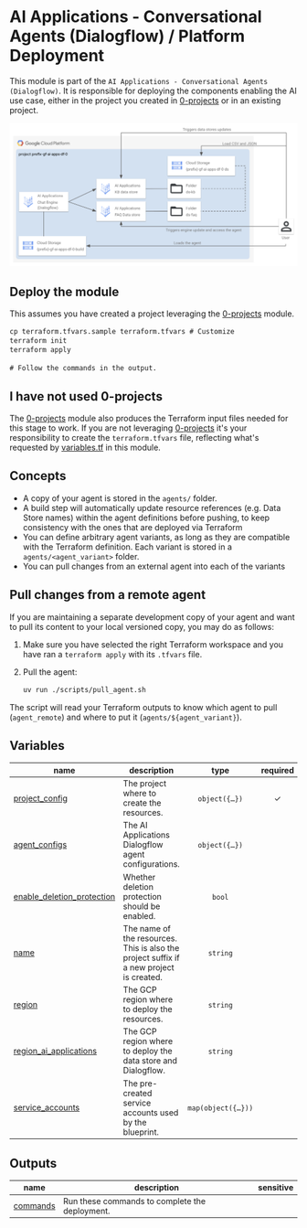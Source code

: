 # AI Applications - Conversational Agents (Dialogflow) / Platform Deployment

This module is part of the `AI Applications - Conversational Agents (Dialogflow)`.
It is responsible for deploying the components enabling the AI use case, either in the project you created in [0-projects](../0-projects) or in an existing project.

![Architecture Diagram](../diagram.png)

## Deploy the module

This assumes you have created a project leveraging the [0-projects](../0-projects) module.

```shell
cp terraform.tfvars.sample terraform.tfvars # Customize
terraform init
terraform apply

# Follow the commands in the output.
```

## I have not used 0-projects

The [0-projects](../0-projects) module also produces the Terraform input files needed for this stage to work. If you are not leveraging [0-projects](../0-projects) it's your responsibility to create the `terraform.tfvars` file, reflecting what's requested by [variables.tf](./variables.tf) in this module.

## Concepts

- A copy of your agent is stored in the `agents/` folder.
- A build step will automatically update resource references (e.g. Data Store names) within the agent definitions before pushing, to keep consistency with the ones that are deployed via Terraform
- You can define arbitrary agent variants, as long as they are compatible with the Terraform definition. Each variant is stored in a `agents/<agent_variant>` folder.
- You can pull changes from an external agent into each of the variants

## Pull changes from a remote agent

If you are maintaining a separate development copy of your agent and want to pull its content to your local versioned copy, you may do as follows:

1. Make sure you have selected the right Terraform workspace and you have ran a `terraform apply` with its `.tfvars` file.
1. Pull the agent:

   ```bash
   uv run ./scripts/pull_agent.sh
   ```

The script will read your Terraform outputs to know which agent to pull (`agent_remote`) and where to put it (`agents/${agent_variant}`).
<!-- BEGIN TFDOC -->
## Variables

| name | description | type | required | default |
|---|---|:---:|:---:|:---:|
| [project_config](variables.tf#L39) | The project where to create the resources. | <code title="object&#40;&#123;&#10;  id     &#61; string&#10;  number &#61; string&#10;  prefix &#61; string&#10;&#125;&#41;">object&#40;&#123;&#8230;&#125;&#41;</code> | ✓ |  |
| [agent_configs](variables.tf#L15) | The AI Applications Dialogflow agent configurations. | <code title="object&#40;&#123;&#10;  language &#61; optional&#40;string, &#34;en-US&#34;&#41;&#10;  variant  &#61; optional&#40;string, &#34;default&#34;&#41;&#10;&#125;&#41;">object&#40;&#123;&#8230;&#125;&#41;</code> |  | <code>&#123;&#125;</code> |
| [enable_deletion_protection](variables.tf#L25) | Whether deletion protection should be enabled. | <code>bool</code> |  | <code>true</code> |
| [name](variables.tf#L32) | The name of the resources. This is also the project suffix if a new project is created. | <code>string</code> |  | <code>&#34;gf-rrag-0&#34;</code> |
| [region](variables.tf#L49) | The GCP region where to deploy the resources. | <code>string</code> |  | <code>&#34;europe-west1&#34;</code> |
| [region_ai_applications](variables.tf#L56) | The GCP region where to deploy the data store and Dialogflow. | <code>string</code> |  | <code>&#34;global&#34;</code> |
| [service_accounts](variables.tf#L63) | The pre-created service accounts used by the blueprint. | <code title="map&#40;object&#40;&#123;&#10;  email     &#61; string&#10;  iam_email &#61; string&#10;  id        &#61; string&#10;&#125;&#41;&#41;">map&#40;object&#40;&#123;&#8230;&#125;&#41;&#41;</code> |  | <code>&#123;&#125;</code> |

## Outputs

| name | description | sensitive |
|---|---|:---:|
| [commands](outputs.tf#L31) | Run these commands to complete the deployment. |  |
<!-- END TFDOC -->
